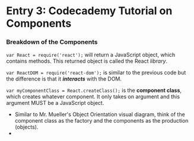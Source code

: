 # Entry 3: Codecademy Tutorial on Components
### Breakdown of the Components
`var React = require('react');` will return a JavaScript object, which contains methods. This returned object is called the React *library*.

`var ReactDOM = require('react-dom');` is similar to the previous code but the difference is that it ***interacts*** with the DOM.

`var myComponentClass = React.createClass();` is the **component class**, which creates whatever component. It only takes on argument and this argument MUST be a JavaScript object.  
* Similar to Mr. Mueller's Object Orientation visual diagram, think of the component class as the factory and the components as the production (objects).
* 